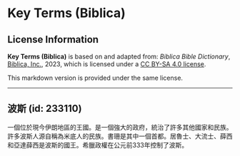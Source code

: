 # Key Terms (Biblica)

## License Information

**Key Terms (Biblica)** is based on and adapted from: _Biblica Bible Dictionary_, [Biblica, Inc.](https://www.biblica.com/), 2023, which is licensed under a [CC BY-SA 4.0 license](https://creativecommons.org/licenses/by-sa/4.0/legalcode.en).

This markdown version is provided under the same license.



--------------------------------

## 波斯 (id: 233110)

一個位於現今伊朗地區的王國。是一個強大的政府，統治了許多其他國家和民族。許多波斯人源自稱為米底人的民族。書珊是其中一個首都。居魯士、大流士、薛西和亞達薛西是波斯的國王。希臘政權在公元前333年控制了波斯。


